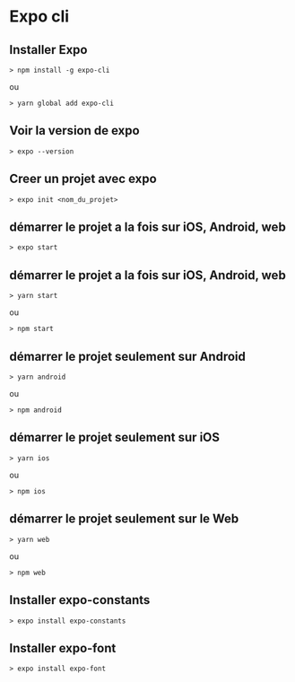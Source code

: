 # Expo cli

## Installer Expo

    > npm install -g expo-cli

ou

    > yarn global add expo-cli

## Voir la version de expo

    > expo --version

## Creer un projet avec expo

    > expo init <nom_du_projet>

## démarrer le projet a la fois sur iOS, Android, web

    > expo start

## démarrer le projet a la fois sur iOS, Android, web

    > yarn start

ou 

    > npm start

## démarrer le projet seulement sur Android 

    > yarn android

ou 

    > npm android

## démarrer le projet seulement sur iOS

    > yarn ios

ou 

    > npm ios


## démarrer le projet seulement sur le Web

    > yarn web

ou 

    > npm web


## Installer expo-constants

    > expo install expo-constants

## Installer expo-font

    > expo install expo-font